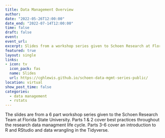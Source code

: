 ```yaml
---
title: Data Management Overview
author: 
date: "2022-05-26T12:00:00"
date_end: "2022-07-14T12:00:00"
time: false
draft: false
event: 
event_url: 
excerpt: Slides from a workshop series given to Schoen Research at Florida State University on data management and data wrangling in R.
featured: true
layout: single
links:
- icon: tv
  icon_pack: fas
  name: Slides
  url: https://cghlewis.github.io/schoen-data-mgmt-series-public/
location: virtual
show_post_time: false
categories:
  - data management
  - rstats
---
```


The slides are from a 6 part workshop series given to the Schoen Research Team at Florida State University. Parts 1 & 2 cover best practices throughout the research data managment life cycle. Parts 3-6 cover an introduction to R and RStudio and data wrangling in the Tidyverse.